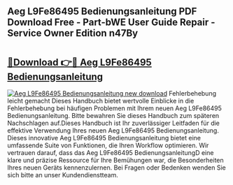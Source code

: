 ## Aeg L9Fe86495 Bedienungsanleitung PDF Download Free - Part-bWE User Guide Repair - Service Owner Edition n47By

# <h2><a href="http://df08vh.blite.top/?on=Aeg+L9Fe86495+Bedienungsanleitung">🔗Download 👉🔴 Aeg L9Fe86495 Bedienungsanleitung</a></h2>

[![Aeg L9Fe86495 Bedienungsanleitung new download](https://i.imgur.com/lujVjoI.png)](http://df08vh.blite.top/?on=Aeg+L9Fe86495+Bedienungsanleitung)
Fehlerbehebung leicht gemacht Dieses Handbuch bietet wertvolle Einblicke in die Fehlerbehebung bei häufigen Problemen mit Ihrem neuen Aeg L9Fe86495 Bedienungsanleitung. Bitte bewahren Sie dieses Handbuch zum späteren Nachschlagen auf.Dieses Handbuch ist Ihr zuverlässiger Leitfaden für die effektive Verwendung Ihres neuen Aeg L9Fe86495 Bedienungsanleitung. Dieses innovative Aeg L9Fe86495 Bedienungsanleitung bietet eine umfassende Suite von Funktionen, die Ihren Workflow optimieren. Wir vertrauen darauf, dass das Aeg L9Fe86495 BedienungsanleitungD eine klare und präzise Ressource für Ihre Bemühungen war, die Besonderheiten Ihres neuen Geräts kennenzulernen. Bei Fragen oder Bedenken wenden Sie sich bitte an unser Kundendienstteam.
